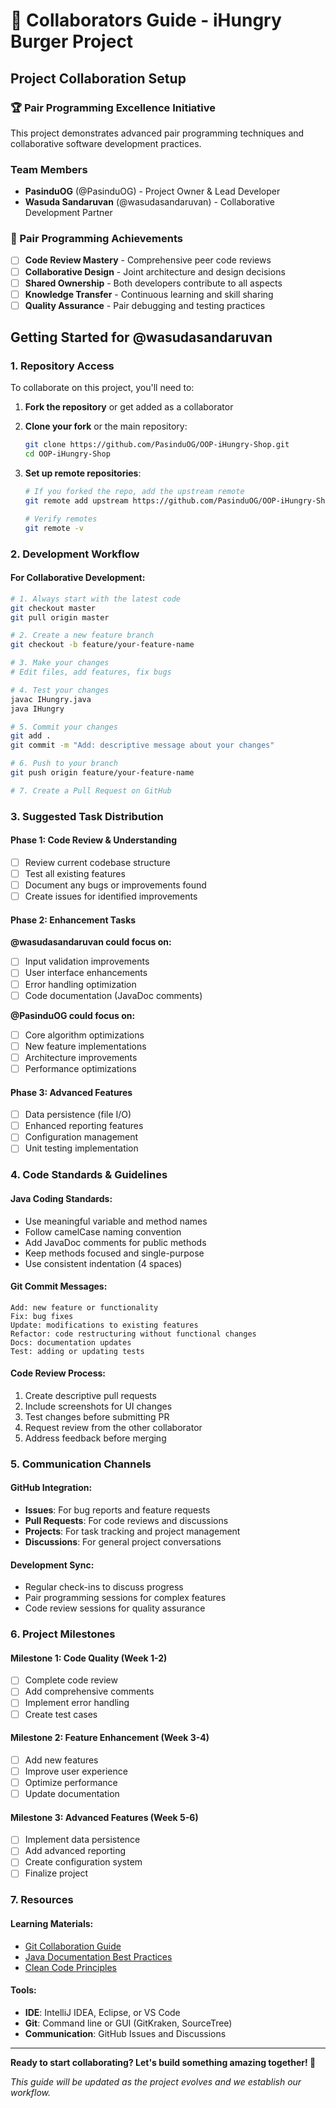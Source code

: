 # 🤝 Collaborators Guide - iHungry Burger Project

## Project Collaboration Setup

### 🏆 Pair Programming Excellence Initiative
This project demonstrates advanced pair programming techniques and collaborative software development practices.

### Team Members
- **PasinduOG** (@PasinduOG) - Project Owner & Lead Developer
- **Wasuda Sandaruvan** (@wasudasandaruvan) - Collaborative Development Partner

### 🌟 Pair Programming Achievements
- [ ] **Code Review Mastery** - Comprehensive peer code reviews
- [ ] **Collaborative Design** - Joint architecture and design decisions
- [ ] **Shared Ownership** - Both developers contribute to all aspects
- [ ] **Knowledge Transfer** - Continuous learning and skill sharing
- [ ] **Quality Assurance** - Pair debugging and testing practices

## Getting Started for @wasudasandaruvan

### 1. Repository Access
To collaborate on this project, you'll need to:

1. **Fork the repository** or get added as a collaborator
2. **Clone your fork** or the main repository:
   ```bash
   git clone https://github.com/PasinduOG/OOP-iHungry-Shop.git
   cd OOP-iHungry-Shop
   ```

3. **Set up remote repositories**:
   ```bash
   # If you forked the repo, add the upstream remote
   git remote add upstream https://github.com/PasinduOG/OOP-iHungry-Shop.git
   
   # Verify remotes
   git remote -v
   ```

### 2. Development Workflow

#### For Collaborative Development:
```bash
# 1. Always start with the latest code
git checkout master
git pull origin master

# 2. Create a new feature branch
git checkout -b feature/your-feature-name

# 3. Make your changes
# Edit files, add features, fix bugs

# 4. Test your changes
javac IHungry.java
java IHungry

# 5. Commit your changes
git add .
git commit -m "Add: descriptive message about your changes"

# 6. Push to your branch
git push origin feature/your-feature-name

# 7. Create a Pull Request on GitHub
```

### 3. Suggested Task Distribution

#### Phase 1: Code Review & Understanding
- [ ] Review current codebase structure
- [ ] Test all existing features
- [ ] Document any bugs or improvements found
- [ ] Create issues for identified improvements

#### Phase 2: Enhancement Tasks

**@wasudasandaruvan could focus on:**
- [ ] Input validation improvements
- [ ] User interface enhancements
- [ ] Error handling optimization
- [ ] Code documentation (JavaDoc comments)

**@PasinduOG could focus on:**
- [ ] Core algorithm optimizations
- [ ] New feature implementations
- [ ] Architecture improvements
- [ ] Performance optimizations

#### Phase 3: Advanced Features
- [ ] Data persistence (file I/O)
- [ ] Enhanced reporting features
- [ ] Configuration management
- [ ] Unit testing implementation

### 4. Code Standards & Guidelines

#### Java Coding Standards:
- Use meaningful variable and method names
- Follow camelCase naming convention
- Add JavaDoc comments for public methods
- Keep methods focused and single-purpose
- Use consistent indentation (4 spaces)

#### Git Commit Messages:
```
Add: new feature or functionality
Fix: bug fixes
Update: modifications to existing features
Refactor: code restructuring without functional changes
Docs: documentation updates
Test: adding or updating tests
```

#### Code Review Process:
1. Create descriptive pull requests
2. Include screenshots for UI changes
3. Test changes before submitting PR
4. Request review from the other collaborator
5. Address feedback before merging

### 5. Communication Channels

#### GitHub Integration:
- **Issues**: For bug reports and feature requests
- **Pull Requests**: For code reviews and discussions
- **Projects**: For task tracking and project management
- **Discussions**: For general project conversations

#### Development Sync:
- Regular check-ins to discuss progress
- Pair programming sessions for complex features
- Code review sessions for quality assurance

### 6. Project Milestones

#### Milestone 1: Code Quality (Week 1-2)
- [ ] Complete code review
- [ ] Add comprehensive comments
- [ ] Implement error handling
- [ ] Create test cases

#### Milestone 2: Feature Enhancement (Week 3-4)
- [ ] Add new features
- [ ] Improve user experience
- [ ] Optimize performance
- [ ] Update documentation

#### Milestone 3: Advanced Features (Week 5-6)
- [ ] Implement data persistence
- [ ] Add advanced reporting
- [ ] Create configuration system
- [ ] Finalize project

### 7. Resources

#### Learning Materials:
- [Git Collaboration Guide](https://docs.github.com/en/pull-requests/collaborating-with-pull-requests)
- [Java Documentation Best Practices](https://www.oracle.com/technical-resources/articles/java/javadoc-tool.html)
- [Clean Code Principles](https://www.amazon.com/Clean-Code-Handbook-Software-Craftsmanship/dp/0132350884)

#### Tools:
- **IDE**: IntelliJ IDEA, Eclipse, or VS Code
- **Git**: Command line or GUI (GitKraken, SourceTree)
- **Communication**: GitHub Issues and Discussions

---

**Ready to start collaborating? Let's build something amazing together! 🚀**

*This guide will be updated as the project evolves and we establish our workflow.*